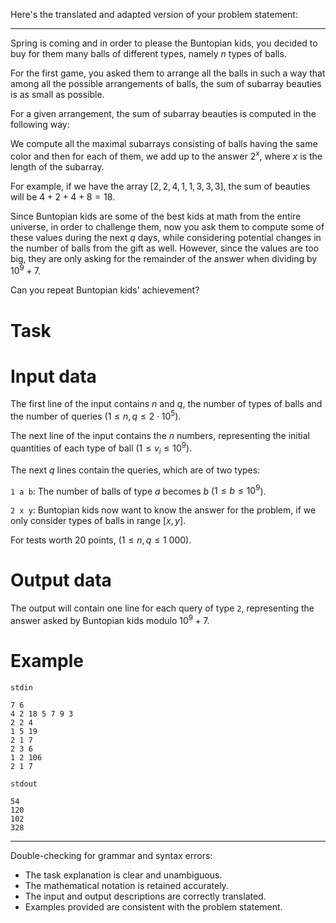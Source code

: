 Here's the translated and adapted version of your problem statement:

---
Spring is coming and in order to please the Buntopian kids, you decided to buy for them many balls of different types, namely $n$ types of balls.

For the first game, you asked them to arrange all the balls in such a way that among all the possible arrangements of balls, the sum of subarray beauties is as small as possible.

For a given arrangement, the sum of subarray beauties is computed in the following way:

We compute all the maximal subarrays consisting of balls having the same color and then for each of them, we add up to the answer $2^x$, where $x$ is the length of the subarray.

For example, if we have the array $[2, 2, 4, 1, 1, 3, 3, 3]$, the sum of beauties will be $4 + 2 + 4 + 8 = 18$.

Since Buntopian kids are some of the best kids at math from the entire universe, in order to challenge them, now you ask them to compute some of these values during the next $q$ days, while considering potential changes in the number of balls from the gift as well. However, since the values are too big, they are only asking for the remainder of the answer when dividing by $10^9 + 7$.

Can you repeat Buntopian kids' achievement?

# Task

# Input data

The first line of the input contains $n$ and $q$, the number of types of balls and the number of queries $(1 \leq n, q \leq 2 \cdot 10^5)$.

The next line of the input contains the $n$ numbers, representing the initial quantities of each type of ball $(1 \leq v_i \leq 10^9)$.

The next $q$ lines contain the queries, which are of two types:

`1 a b`: The number of balls of type $a$ becomes $b$ ($1 \leq b \leq 10^9$).

`2 x y`: Buntopian kids now want to know the answer for the problem, if we only consider types of balls in range $[x, y]$.

For tests worth $20$ points, $(1 \leq n, q \leq 1 \ 000)$.

# Output data

The output will contain one line for each query of type `2`, representing the answer asked by Buntopian kids modulo $10^9 + 7$.

# Example

`stdin`
```
7 6
4 2 18 5 7 9 3
2 2 4
1 5 19
2 1 7
2 3 6
1 2 106
2 1 7
```

`stdout`
```
54
120
102
328
```
---

Double-checking for grammar and syntax errors:

- The task explanation is clear and unambiguous.
- The mathematical notation is retained accurately.
- The input and output descriptions are correctly translated.
- Examples provided are consistent with the problem statement.
